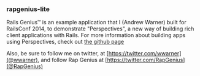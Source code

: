 ### rapgenius-lite

Rails Genius™ is an example application that I (Andrew Warner) built for RailsConf 2014, to demonstrate "Perspectives", a new way of building rich client applications with Rails. For more information about building apps using Perspectives, check out [the github page](https://github.com/RapGenius/perspectives)

Also, be sure to follow me on twitter, at [https://twitter.com/wwarner](@wwarner), and follow Rap Genius at [https://twitter.com/RapGenius](@RapGenius)
